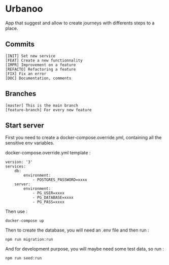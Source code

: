 # Urbanoo
App that suggest and allow to create journeys with differents steps to a place.

## Commits

```
[INIT] Set new service
[FEAT] Create a new functionnality
[IMPR] Improvement on a feature
[REFACTO] Refactoring a feature
[FIX] Fix an error
[DOC] Documentation, comments
```

## Branches
```
[master] This is the main branch
[feature-branch] For every new feature
```

## Start server
First you need to create a docker-compose.override.yml, containing all the sensitive env variables.

docker-compose.override.yml template :
```
version: '3'
services:
    db:
        environment:
            - POSTGRES_PASSWORD=xxxx
    server:
        environment:
            - PG_USER=xxxx
            - PG_DATABASE=xxxx
            - PG_PASS=xxxx
```

Then use :
```
docker-compose up
```

Then to create the database, you will need an .env file and then run :
```
npm run migration:run
```

And for development purpose, you will maybe need some test data, so run :
```
npm run seed:run
```